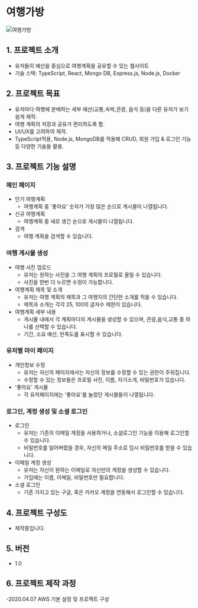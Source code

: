 # 여행가방
![여행가방](https://user-images.githubusercontent.com/72291472/162385187-e2dd5609-5f8b-4897-9826-387f9ce8c5d1.png)   
   
     
     
## 1. 프로젝트 소개

  - 유저들이 예산을 중심으로 여행계획을 공유할 수 있는 웹사이트
  - 기술 스택: TypeScript, React, Mongo DB, Express.js, Node.js, Docker 


## 2. 프로젝트 목표

  - 유저마다 여행에 분배하는 세부 예산(교통,숙박,관광, 음식 등)을 다른 유저가 보기 쉽게 제작.   
  - 여행 계획의 저장과 공유가 편리하도록 함.   
  - UI/UX를 고려하여 제작.   
  - TypeScript적용, Node.js, MongoDB를 적용해 CRUD, 회원 가입 & 로그인 기능 등 다양한 기술들 활용.
   
    
## 3. 프로젝트 기능 설명
   
### 메인 페이지
  - 인기 여행계획   
    - 여행계획 중 '좋아요' 숫자가 가장 많은 순으로 게시물이 나열됩니다.   
  - 신규 여행계획   
    - 여행계획 중 새로 생긴 순으로 게시물이 나열됩니다.      
  - 검색
    - 여행 계획을 검색할 수 있습니다.   

### 여행 게시물 생성
  - 여행 사진 업로드
    - 유저는 원하는 사진을 그 여행 계획의 프로필로 올릴 수 있습니다.
    - 사진을 한번 더 누르면 수정이 가능합니다.
  - 여행계획 제목 및 소개
    - 유저는 여행 계획의 제목과 그 여행지의 간단한 소개를 적을 수 있습니다.
    - 제목과 소개는 각각 25, 100의 글자수 제한이 있습니다.
  - 여행계획 세부 내용
    - 게시물 내에서 각 계획마다의 게시물을 생성할 수 있으며, 관광,음식,교통 중 하나를 선택할 수 있습니다.
    - 기간, 소요 예산, 만족도를 표시할 수 있습니다.  

### 유저별 마이 페이지
  - 개인정보 수정
    - 유저는 자신의 페이지에서는 자신의 정보를 수정할 수 있는 권한이 주워집니다.
    - 수정할 수 있는 정보들은 프로필 사진, 이름, 자기소개, 비밀번호가 있습니다.
  - '좋아요' 게시물
    - 각 유저페이지에는 '좋아요'를 눌렀던 게시물들이 나열됩니다.

### 로그인, 계정 생성 및 소셜 로그인
  - 로그인
    - 유저는 기존의 이메일 계정을 사용하거나, 소셜로그인 기능을 이용해 로그인할 수 있습니다.
    - 비밀번호를 잃어버렸을 경우, 자신의 메일 주소로 임시 비밀번호를 받을 수 있습니다.
  - 이메일 계정 생성
    - 유저는 자신이 원하는 이메일로 자신만의 계정을 생성할 수 있습니다.
    - 가입에는 이름, 이메일, 비밀번호만 필요합니다.
  - 소셜 로그인
    - 기존 가지고 있는 구글, 혹은 카카오 계정을 연동해서 로그인할 수 있습니다.


## 4. 프로젝트 구성도
  - 제작중입니다.   
   
   
## 5. 버전
  - 1.0
   
   
## 6. 프로젝트 제작 과정
  -2020.04.07
    AWS 기본 설정 및 프로젝트 구상
